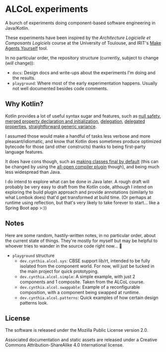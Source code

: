 # ALCoL experiments
A bunch of experiments doing component-based software engineering in Java/Kotlin.

These experiments have been inspired by the *Architecture Logicielle et Composants Logiciels* course at the
University of Toulouse, and IRIT's [Make Agents Yourself](https://www.irit.fr/redmine/projects/may) tool.

In no particular order, the repository structure (currently, subject to change (*will* change)):
- `docs`: Design docs and write-ups about the experiments I'm doing and the results.
- `playground`: Where most of the early experimentation happens. Usually not well documented besides code comments.

## Why Kotlin?
Kotlin provides a lot of useful syntax sugar and features, such as [null safety](https://kotlinlang.org/docs/null-safety.html),
[merged property declaration and initialization](https://kotlinlang.org/docs/classes.html#constructors:~:text=Kotlin%20has%20a%20concise%20syntax%20for%20declaring%20properties%20and%20initializing%20them%20from%20the%20primary%20constructor),
[delegation](https://kotlinlang.org/docs/delegation.html), [delegated properties](https://kotlinlang.org/docs/delegated-properties.html),
[straightforward generic variance](https://kotlinlang.org/docs/generics.html#variance).

I assumed those would make a handful of tasks less verbose and more pleasant/idiomatic, and know that Kotlin does
sometimes produce optimized bytecode for those (and other constructs) thanks to being first-party language features.

It does have cons though, such as [making classes final by default](https://kotlinlang.org/docs/inheritance.html#:~:text=By%20default%2C%20Kotlin%20classes%20are%20final%20%E2%80%93%20they%20can%27t%20be%20inherited)
(this can be changed by using the [all-open compiler plugin](https://kotlinlang.org/docs/all-open-plugin.html) though),
and being much less widespread than Java.

I do intend to explore what can be done in Java later. A rough draft will probably be very easy to draft from the
Kotlin code, although I intend on exploring the build plugin approach and provide annotations (similarly to what
Lombok does) that'd get transformed at build time. (Or perhaps at runtime using reflection, but that's very likely
to take forever to start... like a Spring Boot app >:))

## Notes
Here are some random, hastily-written notes, in no particular order, about the current state of things.
They're mostly for myself but may be helpful to whoever tries to wander in the source code right now... 🫠

- `playground` structure
  - `dev.cynthia.alcol.sys`: CBSE support lib/rt, intended to be fully isolated from the component world.
    For now, will just be tucked in the main project for quick prototyping.
  - `dev.cynthia.alcol.simple`: A simple example, with just 2 components and 1 composite. Taken from the ALCoL course.
  - `dev.cynthia.alcol.swappable`: Example of a reconfigurable composition, with a component being swapped at runtime.
  - `dev.cynthia.alcol.patterns`: Quick examples of how certain design patterns look.

## License
The software is released under the Mozilla Public License version 2.0.

Associated documentation and static assets are released under a Creative Commons Attribution-ShareAlike 4.0
International license.
